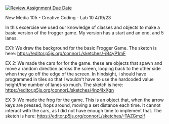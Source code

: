 [![Review Assignment Due Date](https://classroom.github.com/assets/deadline-readme-button-24ddc0f5d75046c5622901739e7c5dd533143b0c8e959d652212380cedb1ea36.svg)](https://classroom.github.com/a/frRNhkwx)

New Media 105 - Creative Coding - Lab 10 4/19/23

In this excercise we used our knowledge of classes and objects to make a basic version of the frogger game. My version has a start and an end, and 5 lanes.

EX1: We drew the background for the basic Frogger Game. The sketch is here: https://editor.p5js.org/connorL/sketches/-jB4yP1mF

EX 2:  We made the cars for for the game. these are objects that spawn and move a random direction across the screen, looping back to the other side when they go off the edge of the screen. In hindsight, i should have programmed in tiles so that I wouldn't have to use the hardcoded value height/the number of lanes so much. The sketch is here: https://editor.p5js.org/connorL/sketches/4nz4IxXgn

EX 3: We made the frog for the game. This is an object that, when the arrow keys are pressed, hops around, moving a set distance each time. It cannot interact with the cars, as I did not have enough time to implement that. The sketch is here: https://editor.p5js.org/connorL/sketches/-TAZGmzif
